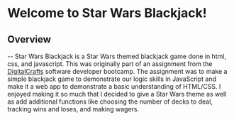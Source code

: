 # Welcome to Star Wars Blackjack!

## Overview
--
Star Wars Blackjack is a Star Wars themed blackjack game done in html, css, and javascript. This was originally part of an assignment from the [DigitalCrafts](https://www.digitalcrafts.com/) software developer bootcamp. The assignment was to make a simple blackjack game to demonstrate our logic skills in JavaScript and make it a web app to demonstrate a basic understanding of HTML/CSS.  I enjoyed making it so much that I decided to give a Star Wars theme as well as add additional functions like choosing the number of decks to deal, tracking wins and loses, and making wagers.
